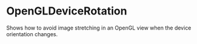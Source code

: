 # OpenGLDeviceRotation
Shows how to avoid image stretching in an OpenGL view when the device orientation changes.
